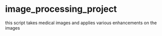 # image_processing_project
this script takes medical images and applies various enhancements on the images
